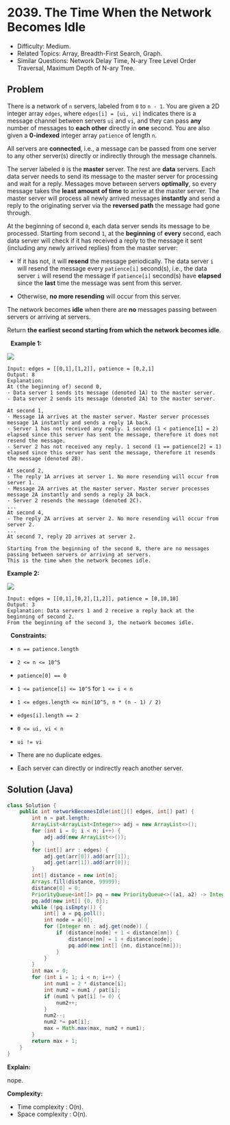 # 2039. The Time When the Network Becomes Idle

- Difficulty: Medium.
- Related Topics: Array, Breadth-First Search, Graph.
- Similar Questions: Network Delay Time, N-ary Tree Level Order Traversal, Maximum Depth of N-ary Tree.

## Problem

There is a network of ```n``` servers, labeled from ```0``` to ```n - 1```. You are given a 2D integer array ```edges```, where ```edges[i] = [ui, vi]``` indicates there is a message channel between servers ```ui``` and ```vi```, and they can pass **any** number of messages to **each other** directly in **one** second. You are also given a **0-indexed** integer array ```patience``` of length ```n```.

All servers are **connected**, i.e., a message can be passed from one server to any other server(s) directly or indirectly through the message channels.

The server labeled ```0``` is the **master** server. The rest are **data** servers. Each data server needs to send its message to the master server for processing and wait for a reply. Messages move between servers **optimally**, so every message takes the **least amount of time** to arrive at the master server. The master server will process all newly arrived messages **instantly** and send a reply to the originating server via the **reversed path** the message had gone through.

At the beginning of second ```0```, each data server sends its message to be processed. Starting from second ```1```, at the **beginning** of **every** second, each data server will check if it has received a reply to the message it sent (including any newly arrived replies) from the master server:


	
- If it has not, it will **resend** the message periodically. The data server ```i``` will resend the message every ```patience[i]``` second(s), i.e., the data server ```i``` will resend the message if ```patience[i]``` second(s) have **elapsed** since the **last** time the message was sent from this server.
	
- Otherwise, **no more resending** will occur from this server.


The network becomes **idle** when there are **no** messages passing between servers or arriving at servers.

Return **the **earliest second** starting from which the network becomes **idle****.

 
**Example 1:**

![](https://assets.leetcode.com/uploads/2021/09/22/quiet-place-example1.png)

```
Input: edges = [[0,1],[1,2]], patience = [0,2,1]
Output: 8
Explanation:
At (the beginning of) second 0,
- Data server 1 sends its message (denoted 1A) to the master server.
- Data server 2 sends its message (denoted 2A) to the master server.

At second 1,
- Message 1A arrives at the master server. Master server processes message 1A instantly and sends a reply 1A back.
- Server 1 has not received any reply. 1 second (1 < patience[1] = 2) elapsed since this server has sent the message, therefore it does not resend the message.
- Server 2 has not received any reply. 1 second (1 == patience[2] = 1) elapsed since this server has sent the message, therefore it resends the message (denoted 2B).

At second 2,
- The reply 1A arrives at server 1. No more resending will occur from server 1.
- Message 2A arrives at the master server. Master server processes message 2A instantly and sends a reply 2A back.
- Server 2 resends the message (denoted 2C).
...
At second 4,
- The reply 2A arrives at server 2. No more resending will occur from server 2.
...
At second 7, reply 2D arrives at server 2.

Starting from the beginning of the second 8, there are no messages passing between servers or arriving at servers.
This is the time when the network becomes idle.
```

**Example 2:**

![](https://assets.leetcode.com/uploads/2021/09/04/network_a_quiet_place_2.png)

```
Input: edges = [[0,1],[0,2],[1,2]], patience = [0,10,10]
Output: 3
Explanation: Data servers 1 and 2 receive a reply back at the beginning of second 2.
From the beginning of the second 3, the network becomes idle.
```

 
**Constraints:**


	
- ```n == patience.length```
	
- ```2 <= n <= 10^5```
	
- ```patience[0] == 0```
	
- ```1 <= patience[i] <= 10^5``` for ```1 <= i < n```
	
- ```1 <= edges.length <= min(10^5, n * (n - 1) / 2)```
	
- ```edges[i].length == 2```
	
- ```0 <= ui, vi < n```
	
- ```ui != vi```
	
- There are no duplicate edges.
	
- Each server can directly or indirectly reach another server.



## Solution (Java)

```java
class Solution {
    public int networkBecomesIdle(int[][] edges, int[] pat) {
        int n = pat.length;
        ArrayList<ArrayList<Integer>> adj = new ArrayList<>();
        for (int i = 0; i < n; i++) {
            adj.add(new ArrayList<>());
        }
        for (int[] arr : edges) {
            adj.get(arr[0]).add(arr[1]);
            adj.get(arr[1]).add(arr[0]);
        }
        int[] distance = new int[n];
        Arrays.fill(distance, 99999);
        distance[0] = 0;
        PriorityQueue<int[]> pq = new PriorityQueue<>((a1, a2) -> Integer.compare(a1[1], a2[1]));
        pq.add(new int[] {0, 0});
        while (!pq.isEmpty()) {
            int[] a = pq.poll();
            int node = a[0];
            for (Integer nn : adj.get(node)) {
                if (distance[node] + 1 < distance[nn]) {
                    distance[nn] = 1 + distance[node];
                    pq.add(new int[] {nn, distance[nn]});
                }
            }
        }
        int max = 0;
        for (int i = 1; i < n; i++) {
            int num1 = 2 * distance[i];
            int num2 = num1 / pat[i];
            if (num1 % pat[i] != 0) {
                num2++;
            }
            num2--;
            num2 *= pat[i];
            max = Math.max(max, num2 + num1);
        }
        return max + 1;
    }
}
```

**Explain:**

nope.

**Complexity:**

* Time complexity : O(n).
* Space complexity : O(n).
